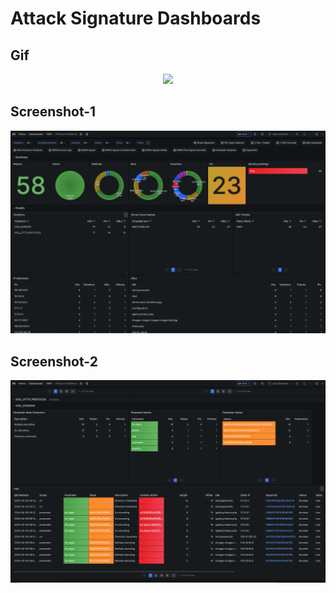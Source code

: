 # Attack Signature Dashboards

## Gif
<p align="center">
<img width="720" src="../images/protocol.gif"/>
</p>

## Screenshot-1
<p align="center">
<img width="720" src="../images/protocol-1.png"/>
</p>

## Screenshot-2
<p align="center">
<img width="720" src="../images/protocol-2.png"/>
</p>

